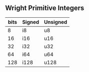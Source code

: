 ## Wright Primitive Integers

| bits | Signed | Unsigned |
| --- | --- | --- |
| 8 | i8 | u8
| 16 | i16 | u16
| 32 | i32 | u32
| 64 | i64 | u64
| 128 | i128 | u128
